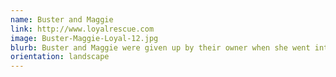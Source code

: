 ```yaml
---
name: Buster and Maggie
link: http://www.loyalrescue.com
image: Buster-Maggie-Loyal-12.jpg
blurb: Buster and Maggie were given up by their owner when she went into a retirement home.
orientation: landscape
---
```

